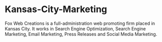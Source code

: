 Kansas-City-Marketing
=====================

Fox Web Creations is a full-administration web promoting firm placed in Kansas City. It works in Search Engine Optimization, Search Engine Marketing, Email Marketing, Press Releases and Social Media Marketing.

